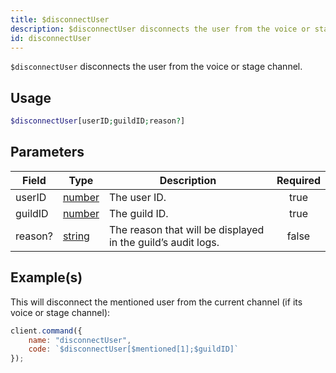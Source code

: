 ```yaml
---
title: $disconnectUser
description: $disconnectUser disconnects the user from the voice or stage channel.
id: disconnectUser
---
```


`$disconnectUser` disconnects the user from the voice or stage channel.

## Usage

```php
$disconnectUser[userID;guildID;reason?]
```

## Parameters

| Field   | Type                                                                                              | Description                                                  | Required |
| ------- | ------------------------------------------------------------------------------------------------- | ------------------------------------------------------------ | :------: |
| userID  | [number](https://developer.mozilla.org/en-US/docs/Web/JavaScript/Reference/Global_Objects/Number) | The user ID.                                                 |   true   |
| guildID | [number](https://developer.mozilla.org/en-US/docs/Web/JavaScript/Reference/Global_Objects/Number) | The guild ID.                                                |   true   |
| reason? | [string](https://developer.mozilla.org/en-US/docs/Web/JavaScript/Reference/Global_Objects/String) | The reason that will be displayed in the guild’s audit logs. |  false   |

## Example(s)

This will disconnect the mentioned user from the current channel (if its voice or stage channel):

```js
client.command({
    name: "disconnectUser",
    code: `$disconnectUser[$mentioned[1];$guildID]`
});
```
